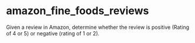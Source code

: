 # amazon_fine_foods_reviews
Given a review in Amazon, determine whether the review is positive (Rating of 4 or 5) or negative (rating of 1 or 2).
